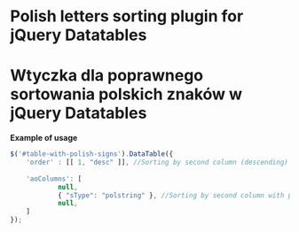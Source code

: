 Polish letters sorting plugin for jQuery Datatables
===================================================
Wtyczka dla poprawnego sortowania polskich znaków w jQuery Datatables
======================================================================

**Example of usage**

```javascript
$('#table-with-polish-signs').DataTable({
	'order' : [[ 1, "desc" ]], //Sorting by second column (descending)
	
	'aoColumns': [
			null,
			{ "sType": "polstring" }, //Sorting by second column with polish letters (sortowanie drugiej kolumny zpolskimi literami
			null,
	]
});
```